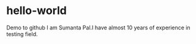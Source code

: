 # hello-world
Demo to github
I am Sumanta Pal.I have almost 10 years of experience in testing field.
